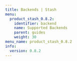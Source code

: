 ```yaml
---
title: Backends | Stash
menu:
  product_stash_0.8.2:
    identifier: backend
    name: Supported Backends
    parent: guides
    weight: 30
menu_name: product_stash_0.8.2
info:
  version: 0.8.2
---
```


